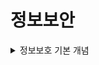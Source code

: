 # 정보보안

<details><summary>정보보호 기본 개념</summary>

<div markdown="1">

# 정보보호의 3대 요소

## 기밀성 (Confidentiality)

- 기밀성은 인가된 사용자만 정보자산에 대해 접근을 허용하는 것을 의미합니다.

- 기밀성에 대한 위험 요소로는 도청, 도난과 같은 권한이 없는 누군가가 나의 자산에 몰래 접근하는 것이 있습니다.

## 무결성 (Integrity)

- 무결성은 가지고 있는 데이터가 악의적으로 변경되지 않는 것을 의미합니다. 즉, 우리의 자산이 인가된 당사자에 의해서만 허가된 방식으로 변경 가능한 것을 무결성이라고 합니다.

## 가용성 (Availability)

- 가용성은 인가된 당사자가 원하는 시간에 데이터에 접근 가능한 것으로 서비스와 데이터의 안정적으로 유지되는 것을 의미합니다.

</div>

</details>
